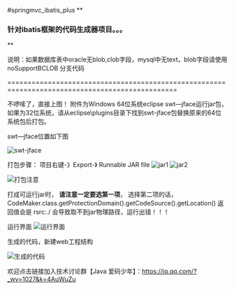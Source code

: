 #springmvc_ibatis_plus **

### 针对ibatis框架的代码生成器项目。。。
**   

说明：如果数据库表中oracle无blob,clob字段，mysql中无text，blob字段请使用 noSupportBCLOB 分支代码

================================================================================================

不啰嗦了，直接上图！  附件为Windows 64位系统eclipse swt—jface运行jar包，如果为32位系统，请从eclipse\plugins目录下找到swt-jface包替换原来的64位系统包后打包。

swt—jface位置如下图

![swt-jface](https://git.oschina.net/uploads/images/2017/0504/163524_e6950195_722815.png "swt-jface")

打包步骤：
   项目右键-》Export-》 Runnable JAR file
   ![jar1](https://git.oschina.net/uploads/images/2017/0509/220011_fe753283_722815.png "打包1")
   ![jar2](https://git.oschina.net/uploads/images/2017/0509/220033_3dad4661_722815.png "打包2")


![打包注意](https://git.oschina.net/uploads/images/2017/0925/150741_a72ed6be_722815.png "打包注意")

打成可运行jar时， **请注意一定要选第一项**，
选择第二项的话，CodeMaker.class.getProtectionDomain().getCodeSource().getLocation() 返回值会是 rsrc:./ 
会导致取不到jar物理路径，运行出错！！！


运行界面
![运行界面](https://git.oschina.net/uploads/images/2017/0504/171154_95193a87_722815.png "运行界面")

生成的代码，新建web工程结构

![生成的代码](https://git.oschina.net/uploads/images/2017/0504/171214_0d0178b5_722815.png "生成的代码")


欢迎点击链接加入技术讨论群【Java 爱码少年】：https://jq.qq.com/?_wv=1027&k=4AuWuZu